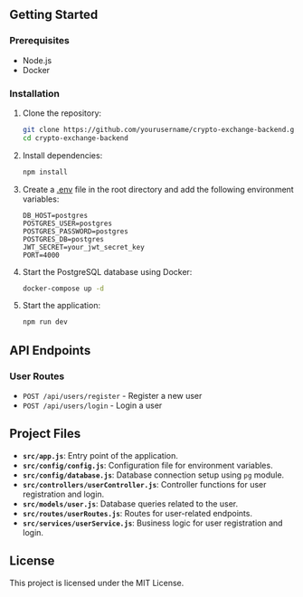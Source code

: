 
## Getting Started

### Prerequisites

- Node.js
- Docker

### Installation

1. Clone the repository:
    ```sh
    git clone https://github.com/yourusername/crypto-exchange-backend.git
    cd crypto-exchange-backend
    ```

2. Install dependencies:
    ```sh
    npm install
    ```

3. Create a [.env](http://_vscodecontentref_/9) file in the root directory and add the following environment variables:
    ```
    DB_HOST=postgres
    POSTGRES_USER=postgres
    POSTGRES_PASSWORD=postgres
    POSTGRES_DB=postgres
    JWT_SECRET=your_jwt_secret_key
    PORT=4000
    ```

4. Start the PostgreSQL database using Docker:
    ```sh
    docker-compose up -d
    ```

5. Start the application:
    ```sh
    npm run dev
    ```

## API Endpoints

### User Routes

- `POST /api/users/register` - Register a new user
- `POST /api/users/login` - Login a user

## Project Files

- **`src/app.js`**: Entry point of the application.
- **`src/config/config.js`**: Configuration file for environment variables.
- **`src/config/database.js`**: Database connection setup using `pg` module.
- **`src/controllers/userController.js`**: Controller functions for user registration and login.
- **`src/models/user.js`**: Database queries related to the user.
- **`src/routes/userRoutes.js`**: Routes for user-related endpoints.
- **`src/services/userService.js`**: Business logic for user registration and login.

## License

This project is licensed under the MIT License.